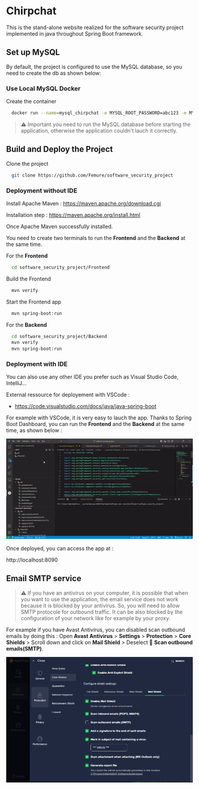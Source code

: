 
# Chirpchat

This is the stand-alone website realized for the software security project implemented in java throughout Spring Boot framework.

## Set up MySQL
By default, the project is configured to use the MySQL database, so  you need to create the db as shown below:

### Use Local MySQL Docker

Create the container

```bash
  docker run --name=mysql_chirpchat -e MYSQL_ROOT_PASSWORD=abc123 -e MYSQL_DATABASE=chirpchat -p 3307:3306 -d mysql
```

> :warning: Important you need to run the MySQL database before starting the application, otherwise the application couldn't lauch it correctly.

## Build and Deploy the Project

Clone the project

```bash
  git clone https://github.com/Femure/software_security_project
```

### Deployment without IDE

Install Apache Maven  :
https://maven.apache.org/download.cgi

Installation step : https://maven.apache.org/install.html

Once Apache Maven successfully installed. 

You need to create two terminals to run the **Frontend** and the **Backend** at the same time.

For the **Frontend** 

```bash
  cd software_security_project/Frontend
```

Build the Frontend

```bash
  mvn verify
```
Start the Frontend app

```bash
  mvn spring-boot:run
```

For the **Backend**

```bash
  cd software_security_project/Backend
  mvn verify
  mvn spring-boot:run
```

### Deployment with IDE

You can also use any other IDE you prefer such as Visual Studio Code, IntelliJ...

External ressource for deployement with VSCode :
- https://code.visualstudio.com/docs/java/java-spring-boot

For example with VSCode, it is very easy to lauch the app. Thanks to Spring Boot Dashboard, you can run the **Frontend** and the **Backend** at the same time, as shown below : 

![](https://github.com/Femure/software_security_project/blob/rename-repo/lauchSpringBootVSCode.gif)

Once deployed, you can access the app at :

http://localhost:8090

## Email SMTP service

> :warning: If you have an antivirus on your computer, it is possible that when you want to use the application, the email service does not work because it is blocked by your antivirus. So, you will need to allow SMTP protocole for outbound traffic. It can be also blocked by the configuration of your network like for example by your proxy. 

For example if you have Avast Antivirus, you can disabled scan outbound emails by doing this : Open **Avast Antivirus** > **Settings** > **Protection** > **Core Shields** > Scroll down and click on **Mail Shield** > Deselect :white_square_button: **Scan outbound emails(SMTP)**.

![](https://github.com/Femure/software_security_project/blob/rename-repo/disabledScanSMTPAntivirus.PNG)


